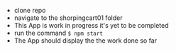 - clone repo
- navigate to the shorpingcart01 folder
- This App is work in progress it's yet to be completed
- run the command `$ npm start`
- The App should display the the work done so far 